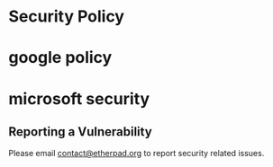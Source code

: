 # Security Policy
# google policy
# microsoft security

## Reporting a Vulnerability

Please email contact@etherpad.org to report security related issues.
